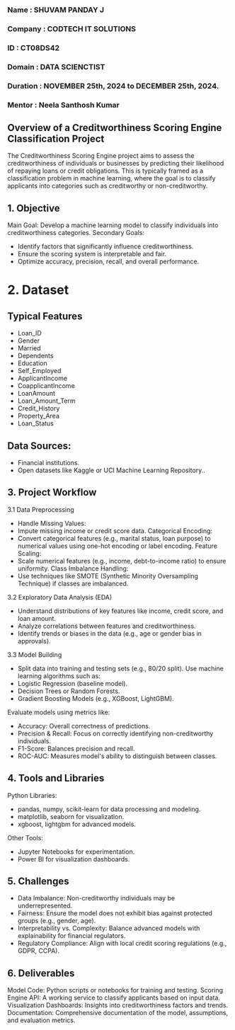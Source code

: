 ### Name : SHUVAM PANDAY J
### Company : CODTECH IT SOLUTIONS
### ID : CT08DS42
### Domain : DATA SCIENCTIST
### Duration : NOVEMBER 25th, 2024 to DECEMBER 25th, 2024.
### Mentor : Neela Santhosh Kumar


## Overview of a Creditworthiness Scoring Engine Classification Project
The Creditworthiness Scoring Engine project aims to assess the creditworthiness of individuals or businesses by predicting their likelihood of repaying loans or credit obligations. This is typically framed as a classification problem in machine learning, where the goal is to classify applicants into categories such as creditworthy or non-creditworthy.

## 1. Objective
Main Goal: Develop a machine learning model to classify individuals into creditworthiness categories.
Secondary Goals:
* Identify factors that significantly influence creditworthiness.
* Ensure the scoring system is interpretable and fair.
* Optimize accuracy, precision, recall, and overall performance.

# 2. Dataset
## Typical Features
* Loan_ID
* Gender
* Married
* Dependents
* Education
* Self_Employed
* ApplicantIncome
* CoapplicantIncome
* LoanAmount
* Loan_Amount_Term
* Credit_History
* Property_Area
* Loan_Status


## Data Sources:
* Financial institutions.
* Open datasets like Kaggle or UCI Machine Learning Repository..

## 3. Project Workflow
3.1 Data Preprocessing
* Handle Missing Values:
* Impute missing income or credit score data.
Categorical Encoding:
* Convert categorical features (e.g., marital status, loan purpose) to numerical values using one-hot encoding or label encoding.
Feature Scaling:
* Scale numerical features (e.g., income, debt-to-income ratio) to ensure uniformity.
Class Imbalance Handling:
* Use techniques like SMOTE (Synthetic Minority Oversampling Technique) if classes are imbalanced.

3.2 Exploratory Data Analysis (EDA)
* Understand distributions of key features like income, credit score, and loan amount.
* Analyze correlations between features and creditworthiness.
* Identify trends or biases in the data (e.g., age or gender bias in approvals).

3.3 Model Building
* Split data into training and testing sets (e.g., 80/20 split).
Use machine learning algorithms such as:
* Logistic Regression (baseline model).
* Decision Trees or Random Forests.
* Gradient Boosting Models (e.g., XGBoost, LightGBM).

Evaluate models using metrics like:
* Accuracy: Overall correctness of predictions.
* Precision & Recall: Focus on correctly identifying non-creditworthy individuals.
* F1-Score: Balances precision and recall.
* ROC-AUC: Measures model's ability to distinguish between classes.

## 4. Tools and Libraries
Python Libraries:
* pandas, numpy, scikit-learn for data processing and modeling.
* matplotlib, seaborn for visualization.
* xgboost, lightgbm for advanced models.

Other Tools:
* Jupyter Notebooks for experimentation.
* Power BI for visualization dashboards.

## 5. Challenges
* Data Imbalance: Non-creditworthy individuals may be underrepresented.
* Fairness: Ensure the model does not exhibit bias against protected groups (e.g., gender, age).
* Interpretability vs. Complexity: Balance advanced models with explainability for financial regulators.
* Regulatory Compliance: Align with local credit scoring regulations (e.g., GDPR, CCPA).

## 6. Deliverables
Model Code: Python scripts or notebooks for training and testing.
Scoring Engine API: A working service to classify applicants based on input data.
Visualization Dashboards: Insights into creditworthiness factors and trends.
Documentation: Comprehensive documentation of the model, assumptions, and evaluation metrics.
